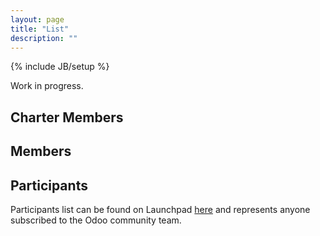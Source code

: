 ```yaml
---
layout: page
title: "List"
description: ""
---
```

{% include JB/setup %}

Work in progress.

## Charter Members

## Members

## Participants

Participants list can be found on Launchpad [here](https://launchpad.net/~openerp-community-association/+members) and represents anyone subscribed to the Odoo community team.
